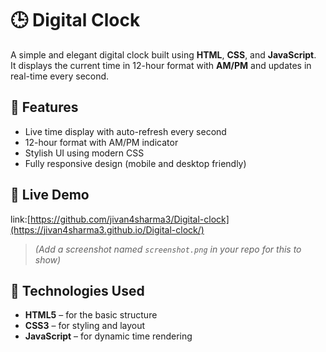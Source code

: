 # 🕒 Digital Clock

A simple and elegant digital clock built using **HTML**, **CSS**, and **JavaScript**.  
It displays the current time in 12-hour format with **AM/PM** and updates in real-time every second.

## 🔧 Features

- Live time display with auto-refresh every second
- 12-hour format with AM/PM indicator
- Stylish UI using modern CSS
- Fully responsive design (mobile and desktop friendly)

## 📸 Live Demo
link:[https://github.com/jivan4sharma3/Digital-clock](https://jivan4sharma3.github.io/Digital-clock/)

> *(Add a screenshot named `screenshot.png` in your repo for this to show)*

## 🚀 Technologies Used

- **HTML5** – for the basic structure
- **CSS3** – for styling and layout
- **JavaScript** – for dynamic time rendering
